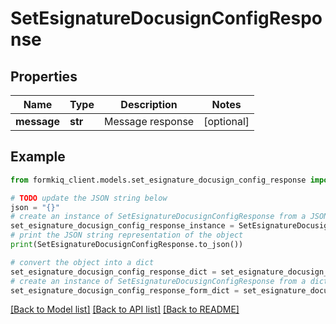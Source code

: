 # SetEsignatureDocusignConfigResponse


## Properties

Name | Type | Description | Notes
------------ | ------------- | ------------- | -------------
**message** | **str** | Message response | [optional] 

## Example

```python
from formkiq_client.models.set_esignature_docusign_config_response import SetEsignatureDocusignConfigResponse

# TODO update the JSON string below
json = "{}"
# create an instance of SetEsignatureDocusignConfigResponse from a JSON string
set_esignature_docusign_config_response_instance = SetEsignatureDocusignConfigResponse.from_json(json)
# print the JSON string representation of the object
print(SetEsignatureDocusignConfigResponse.to_json())

# convert the object into a dict
set_esignature_docusign_config_response_dict = set_esignature_docusign_config_response_instance.to_dict()
# create an instance of SetEsignatureDocusignConfigResponse from a dict
set_esignature_docusign_config_response_form_dict = set_esignature_docusign_config_response.from_dict(set_esignature_docusign_config_response_dict)
```
[[Back to Model list]](../README.md#documentation-for-models) [[Back to API list]](../README.md#documentation-for-api-endpoints) [[Back to README]](../README.md)


